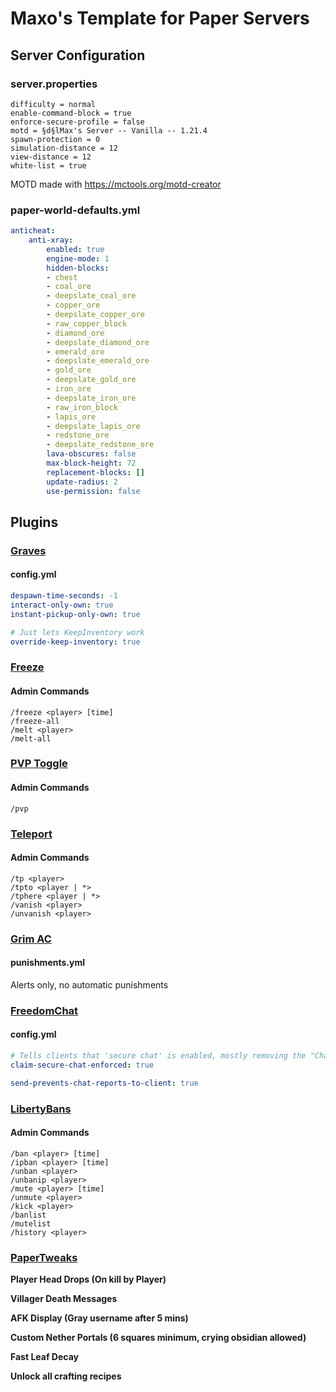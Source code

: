 # Maxo's Template for Paper Servers

## Server Configuration

### server.properties

``` properties
difficulty = normal
enable-command-block = true
enforce-secure-profile = false
motd = §d§lMax's Server -- Vanilla -- 1.21.4
spawn-protection = 0
simulation-distance = 12
view-distance = 12
white-list = true
```

MOTD made with <https://mctools.org/motd-creator>

### paper-world-defaults.yml

``` yml
anticheat:
    anti-xray:
        enabled: true
        engine-mode: 1
        hidden-blocks:
        - chest
        - coal_ore
        - deepslate_coal_ore
        - copper_ore
        - deepslate_copper_ore
        - raw_copper_block
        - diamond_ore
        - deepslate_diamond_ore
        - emerald_ore
        - deepslate_emerald_ore
        - gold_ore
        - deepslate_gold_ore
        - iron_ore
        - deepslate_iron_ore
        - raw_iron_block
        - lapis_ore
        - deepslate_lapis_ore
        - redstone_ore
        - deepslate_redstone_ore
        lava-obscures: false
        max-block-height: 72
        replacement-blocks: []
        update-radius: 2
        use-permission: false
```

## Plugins

### [Graves](https://modrinth.com/plugin/axgraves)

#### config.yml

``` yml
despawn-time-seconds: -1
interact-only-own: true
instant-pickup-only-own: true

# Just lets KeepInventory work
override-keep-inventory: true
```

### [Freeze](https://www.spigotmc.org/resources/freeze.31822/)

#### Admin Commands

``` properties
/freeze <player> [time]
/freeze-all
/melt <player>
/melt-all
```

### [PVP Toggle](https://modrinth.com/plugin/slash-pvp)

#### Admin Commands

``` properties
/pvp
```

### [Teleport](https://modrinth.com/plugin/teleport)

#### Admin Commands

``` properties
/tp <player>
/tpto <player | *>
/tphere <player | *>
/vanish <player>
/unvanish <player>
```

### [Grim AC](https://modrinth.com/plugin/grimac)

#### punishments.yml

Alerts only, no automatic punishments

### [FreedomChat](https://modrinth.com/plugin/freedomchat)

#### config.yml

``` yml
# Tells clients that 'secure chat' is enabled, mostly removing the "Chat messages can't be verified" toast notification
claim-secure-chat-enforced: true

send-prevents-chat-reports-to-client: true
```

### [LibertyBans](https://modrinth.com/plugin/libertybans)

#### Admin Commands

``` properties
/ban <player> [time]
/ipban <player> [time]
/unban <player>
/unbanip <player>
/mute <player> [time]
/unmute <player>
/kick <player>
/banlist
/mutelist
/history <player>
```

### [PaperTweaks](https://hangar.papermc.io/Machine_Maker/PaperTweaks)

**Player Head Drops (On kill by Player)**

**Villager Death Messages**

**AFK Display (Gray username after 5 mins)**

**Custom Nether Portals (6 squares minimum, crying obsidian allowed)**

**Fast Leaf Decay**

**Unlock all crafting recipes**
